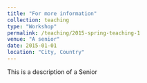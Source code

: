 ```yaml
---
title: "For more information"
collection: teaching
type: "Workshop"
permalink: /teaching/2015-spring-teaching-1
venue: "A senior"
date: 2015-01-01
location: "City, Country"
---
```


This is a description of a Senior